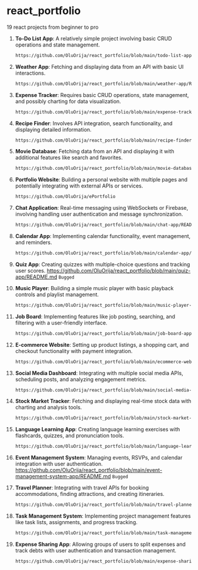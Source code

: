 # react_portfolio
 19 react projects from beginner to pro

1. **To-Do List App**: A relatively simple project involving basic CRUD operations and state management.
    ```bash
    https://github.com/OluOrija/react_portfolio/blob/main/todo-list-app/README.md
    ```

2. **Weather App**: Fetching and displaying data from an API with basic UI interactions.
    ```bash
    https://github.com/OluOrija/react_portfolio/blob/main/weather-app/README.md
    ```

3. **Expense Tracker**: Requires basic CRUD operations, state management, and possibly charting for data visualization.
    ```bash
    https://github.com/OluOrija/react_portfolio/blob/main/expense-tracker-app/README.md
    ```

4. **Recipe Finder**: Involves API integration, search functionality, and displaying detailed information.
    ```bash
    https://github.com/OluOrija/react_portfolio/blob/main/recipe-finder-app/README.md
    ```

5. **Movie Database**: Fetching data from an API and displaying it with additional features like search and favorites.
    ```bash
    https://github.com/OluOrija/react_portfolio/blob/main/movie-database-app/README.md
    ```

6. **Portfolio Website**: Building a personal website with multiple pages and potentially integrating with external APIs or services.
    ```bash
    https://github.com/OluOrija/ePortfolio
    ```

7. **Chat Application**: Real-time messaging using WebSockets or Firebase, involving handling user authentication and message synchronization.
    ```bash
    https://github.com/OluOrija/react_portfolio/blob/main/chat-app/README.md
    ```

8. **Calendar App**: Implementing calendar functionality, event management, and reminders.
    ```bash
    https://github.com/OluOrija/react_portfolio/blob/main/calendar-app/README.md
    ```

9. **Quiz App**: Creating quizzes with multiple-choice questions and tracking user scores.
    https://github.com/OluOrija/react_portfolio/blob/main/quiz-app/README.md
    ```Bugged```

10. **Music Player**: Building a simple music player with basic playback controls and playlist management.
    ```bash
    https://github.com/OluOrija/react_portfolio/blob/main/music-player-app/README.md
    ```

11. **Job Board**: Implementing features like job posting, searching, and filtering with a user-friendly interface.
    ```bash
    https://github.com/OluOrija/react_portfolio/blob/main/job-board-app/README.md
    ```

12. **E-commerce Website**: Setting up product listings, a shopping cart, and checkout functionality with payment integration.
    ```bash
    https://github.com/OluOrija/react_portfolio/blob/main/ecommerce-website-app/README.md
    ```

13. **Social Media Dashboard**: Integrating with multiple social media APIs, scheduling posts, and analyzing engagement metrics.
    ```bash
    https://github.com/OluOrija/react_portfolio/blob/main/social-media-dashboard-app/README.md
    ```

14. **Stock Market Tracker**: Fetching and displaying real-time stock data with charting and analysis tools.
    ```bash
    https://github.com/OluOrija/react_portfolio/blob/main/stock-market-tracker-app/README.md
    ```

15. **Language Learning App**: Creating language learning exercises with flashcards, quizzes, and pronunciation tools.
    ```bash
    https://github.com/OluOrija/react_portfolio/blob/main/language-learning-app/README.md
    ```

16. **Event Management System**: Managing events, RSVPs, and calendar integration with user authentication.
    https://github.com/OluOrija/react_portfolio/blob/main/event-management-system-app/README.md
    ```Bugged```

17. **Travel Planner**: Integrating with travel APIs for booking accommodations, finding attractions, and creating itineraries.
    ```bash
    https://github.com/OluOrija/react_portfolio/blob/main/travel-planner-app/README.md
    ```
    

18. **Task Management System**: Implementing project management features like task lists, assignments, and progress tracking.
    ```bash
    https://github.com/OluOrija/react_portfolio/blob/main/task-management-system-app/README.md
    ```

19. **Expense Sharing App**: Allowing groups of users to split expenses and track debts with user authentication and transaction management.
    ```bash
    https://github.com/OluOrija/react_portfolio/blob/main/expense-sharing-app/README.md
    ```